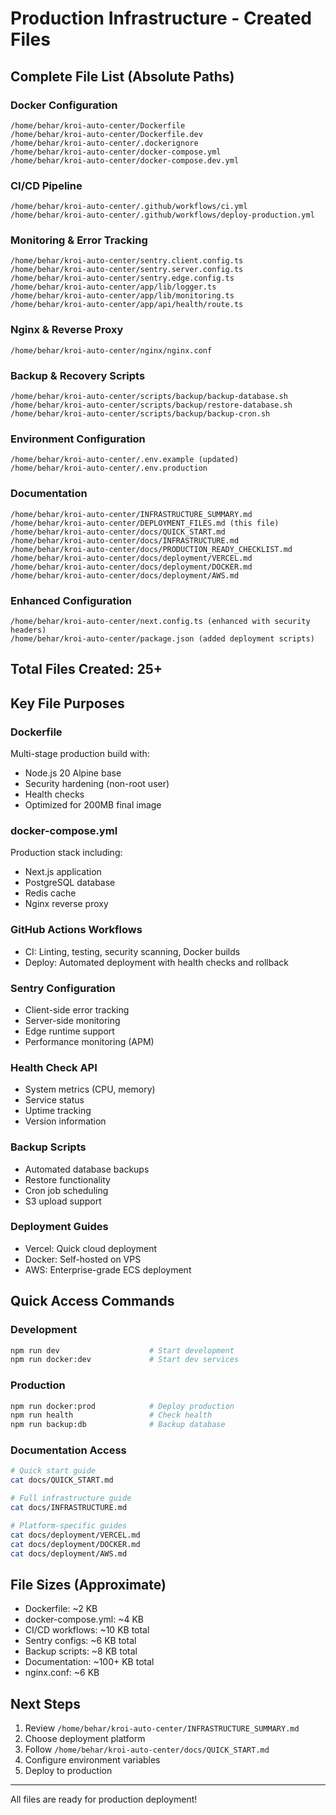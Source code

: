 # Production Infrastructure - Created Files

## Complete File List (Absolute Paths)

### Docker Configuration
```
/home/behar/kroi-auto-center/Dockerfile
/home/behar/kroi-auto-center/Dockerfile.dev
/home/behar/kroi-auto-center/.dockerignore
/home/behar/kroi-auto-center/docker-compose.yml
/home/behar/kroi-auto-center/docker-compose.dev.yml
```

### CI/CD Pipeline
```
/home/behar/kroi-auto-center/.github/workflows/ci.yml
/home/behar/kroi-auto-center/.github/workflows/deploy-production.yml
```

### Monitoring & Error Tracking
```
/home/behar/kroi-auto-center/sentry.client.config.ts
/home/behar/kroi-auto-center/sentry.server.config.ts
/home/behar/kroi-auto-center/sentry.edge.config.ts
/home/behar/kroi-auto-center/app/lib/logger.ts
/home/behar/kroi-auto-center/app/lib/monitoring.ts
/home/behar/kroi-auto-center/app/api/health/route.ts
```

### Nginx & Reverse Proxy
```
/home/behar/kroi-auto-center/nginx/nginx.conf
```

### Backup & Recovery Scripts
```
/home/behar/kroi-auto-center/scripts/backup/backup-database.sh
/home/behar/kroi-auto-center/scripts/backup/restore-database.sh
/home/behar/kroi-auto-center/scripts/backup/backup-cron.sh
```

### Environment Configuration
```
/home/behar/kroi-auto-center/.env.example (updated)
/home/behar/kroi-auto-center/.env.production
```

### Documentation
```
/home/behar/kroi-auto-center/INFRASTRUCTURE_SUMMARY.md
/home/behar/kroi-auto-center/DEPLOYMENT_FILES.md (this file)
/home/behar/kroi-auto-center/docs/QUICK_START.md
/home/behar/kroi-auto-center/docs/INFRASTRUCTURE.md
/home/behar/kroi-auto-center/docs/PRODUCTION_READY_CHECKLIST.md
/home/behar/kroi-auto-center/docs/deployment/VERCEL.md
/home/behar/kroi-auto-center/docs/deployment/DOCKER.md
/home/behar/kroi-auto-center/docs/deployment/AWS.md
```

### Enhanced Configuration
```
/home/behar/kroi-auto-center/next.config.ts (enhanced with security headers)
/home/behar/kroi-auto-center/package.json (added deployment scripts)
```

## Total Files Created: 25+

## Key File Purposes

### Dockerfile
Multi-stage production build with:
- Node.js 20 Alpine base
- Security hardening (non-root user)
- Health checks
- Optimized for 200MB final image

### docker-compose.yml
Production stack including:
- Next.js application
- PostgreSQL database
- Redis cache
- Nginx reverse proxy

### GitHub Actions Workflows
- CI: Linting, testing, security scanning, Docker builds
- Deploy: Automated deployment with health checks and rollback

### Sentry Configuration
- Client-side error tracking
- Server-side monitoring
- Edge runtime support
- Performance monitoring (APM)

### Health Check API
- System metrics (CPU, memory)
- Service status
- Uptime tracking
- Version information

### Backup Scripts
- Automated database backups
- Restore functionality
- Cron job scheduling
- S3 upload support

### Deployment Guides
- Vercel: Quick cloud deployment
- Docker: Self-hosted on VPS
- AWS: Enterprise-grade ECS deployment

## Quick Access Commands

### Development
```bash
npm run dev                    # Start development
npm run docker:dev             # Start dev services
```

### Production
```bash
npm run docker:prod            # Deploy production
npm run health                 # Check health
npm run backup:db              # Backup database
```

### Documentation Access
```bash
# Quick start guide
cat docs/QUICK_START.md

# Full infrastructure guide
cat docs/INFRASTRUCTURE.md

# Platform-specific guides
cat docs/deployment/VERCEL.md
cat docs/deployment/DOCKER.md
cat docs/deployment/AWS.md
```

## File Sizes (Approximate)

- Dockerfile: ~2 KB
- docker-compose.yml: ~4 KB
- CI/CD workflows: ~10 KB total
- Sentry configs: ~6 KB total
- Backup scripts: ~8 KB total
- Documentation: ~100+ KB total
- nginx.conf: ~6 KB

## Next Steps

1. Review `/home/behar/kroi-auto-center/INFRASTRUCTURE_SUMMARY.md`
2. Choose deployment platform
3. Follow `/home/behar/kroi-auto-center/docs/QUICK_START.md`
4. Configure environment variables
5. Deploy to production

---

All files are ready for production deployment!
